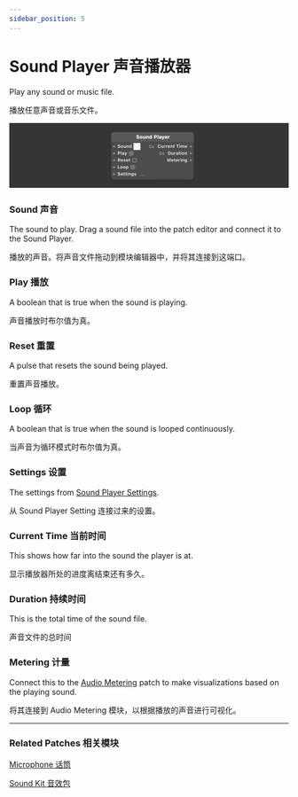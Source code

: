 ```yaml
---
sidebar_position: 5
---
```


# Sound Player 声音播放器

Play any sound or music file.

播放任意声音或音乐文件。

![Image](./../../../static/img/docs/Device/sound-player.png)

### Sound 声音

The sound to play. Drag a sound file into the patch editor and connect it to the Sound Player.

播放的声音。将声音文件拖动到模块编辑器中，并将其连接到这端口。

### Play 播放

A boolean that is true when the sound is playing.

声音播放时布尔值为真。

### Reset 重置

A pulse that resets the sound being played.

重置声音播放。

### Loop 循环

A boolean that is true when the sound is looped continuously.

当声音为循环模式时布尔值为真。

### Settings 设置

The settings from [Sound Player Settings](./Sound%20Player%20Setting.md).

从 Sound Player Setting 连接过来的设置。

### Current Time 当前时间

This shows how far into the sound the player is at.

显示播放器所处的进度离结束还有多久。

### Duration 持续时间

This is the total time of the sound file.

声音文件的总时间

### Metering 计量

Connect this to the [Audio Metering](./../Media/Audio%20Metering.md) patch to make visualizations based on the playing sound.

将其连接到 Audio Metering 模块，以根据播放的声音进行可视化。

------

### Related Patches 相关模块

[Microphone 话筒](./Microphone.md)

[Sound Kit 音效包](./Sound%20Kit.md)
